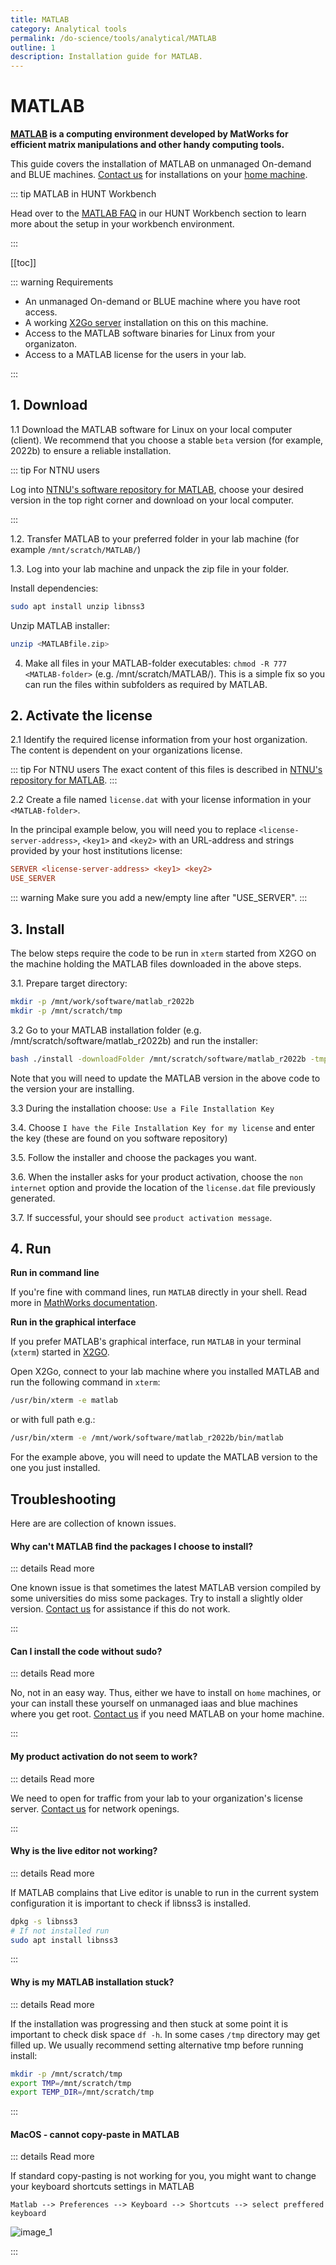 ```yaml
---
title: MATLAB
category: Analytical tools
permalink: /do-science/tools/analytical/MATLAB
outline: 1
description: Installation guide for MATLAB.
---
```


# MATLAB

**[MATLAB](https://www.mathworks.com/) is a computing environment developed by MatWorks for efficient matrix manipulations and other handy computing tools.**

This guide covers the installation of MATLAB on unmanaged On-demand and BLUE machines. [Contact us](/do-science/contact) for installations on your [home machine](/do-science/faq/compute#machine-types).

::: tip MATLAB in HUNT Workbench

Head over to the [MATLAB FAQ](/do-science/hunt-workbench/faq#matlab) in our HUNT Workbench section to learn more about the setup in your workbench environment.

:::


[[toc]]


::: warning Requirements

- An unmanaged On-demand or BLUE machine where you have root access.
- A working [X2Go server](/do-science/tools/technical/x2go) installation on this on this machine.
- Access to the MATLAB software binaries for Linux from your organizaton.
- Access to a MATLAB license for the users in your lab.

:::

## 1. Download

1.1 Download the MATLAB software for Linux on your local computer (client). We recommend that you choose a stable `beta` version (for example, 2022b) to ensure a reliable installation.

   ::: tip For NTNU users

   Log into [NTNU's software repository for MATLAB](https://software.ntnu.no/ntnu/MATLAB),
   choose your desired version in the top right corner and download on your local computer.

   :::

1.2. Transfer MATLAB to your preferred folder in your lab machine (for example `/mnt/scratch/MATLAB/`)

1.3. Log into your lab machine and unpack the zip file in your folder.

   Install dependencies:

   ```bash
   sudo apt install unzip libnss3
   ```

   Unzip MATLAB installer:

   ```bash
   unzip <MATLABfile.zip>
   ```

4. Make all files in your MATLAB-folder executables: `chmod -R 777 <MATLAB-folder>` (e.g. /mnt/scratch/MATLAB/). This is a simple fix so you can run the files within subfolders as required by MATLAB.

## 2. Activate the license

2.1 Identify the required license information from your host organization. The content is dependent on your organizations license.

::: tip For NTNU users
The exact content of this files is described in [NTNU's repository for MATLAB](https://software.ntnu.no/ntnu/MATLAB).
:::

2.2 Create a file named `license.dat` with your license information in your `<MATLAB-folder>`.

In the principal example below, you will need you to replace `<license-server-address>`, `<key1>` and `<key2>` with an URL-address and strings provided by your host institutions license:

```ini
SERVER <license-server-address> <key1> <key2>
USE_SERVER

```

::: warning
Make sure you add a new/empty line after "USE_SERVER".
:::



## 3. Install

The below steps require the code to be run in `xterm` started from X2GO on the machine holding the MATLAB files downloaded in the above steps.

3.1. Prepare target directory:

   ```bash
   mkdir -p /mnt/work/software/matlab_r2022b
   mkdir -p /mnt/scratch/tmp
   ```

3.2 Go to your MATLAB installation folder (e.g. /mnt/scratch/software/matlab_r2022b) and run the installer:

   ```bash
   bash ./install -downloadFolder /mnt/scratch/software/matlab_r2022b -tmpdir /mnt/scratch/tmp -destinationFolder /mnt/work/software/matlab_r2022b
   ```

   Note that you will need to update the MATLAB version in the above code to the version your are installing.

3.3 During the installation choose: `Use a File Installation Key`

3.4. Choose `I have the File Installation Key for my license` and enter the key (these are found on you software repository)

3.5. Follow the installer and choose the packages you want.

3.6. When the installer asks for your product activation, choose the `non internet` option and provide the location of the `license.dat` file previously generated.

3.7. If successful, your should see `product activation message`.

## 4. Run

**Run in command line**

If you're fine with command lines, run `MATLAB` directly in your shell. Read more in [MathWorks documentation](https://se.mathworks.com/help/matlab/ref/matlablinux.html).

**Run in the graphical interface**

If you prefer MATLAB's graphical interface, run `MATLAB` in your terminal (`xterm`) started in [X2GO](/do-science/tools/technical/x2go).

Open X2Go, connect to your lab machine where you installed MATLAB and run the following command in `xterm`:

  ```bash
  /usr/bin/xterm -e matlab
  ```

  or with full path e.g.:

  ```bash
  /usr/bin/xterm -e /mnt/work/software/matlab_r2022b/bin/matlab
  ```

For the example above, you will need to update the MATLAB version to the one you just installed.


## Troubleshooting

Here are are collection of known issues.

#### Why can't MATLAB find the packages I choose to install?

::: details Read more

One known issue is that sometimes the latest MATLAB version compiled by some universities do miss some packages. Try to install a slightly older version. [Contact us](/do-science/contact) for assistance if this do not work.

:::

#### Can I install the code without sudo?

::: details Read more

No, not in an easy way. Thus, either we have to install on `home` machines, or your can install these yourself on unmanaged iaas and blue machines where you get root. [Contact us](/do-science/contact) if you need MATLAB on your home machine.

:::

#### My product activation do not seem to work?

::: details Read more

We need to open for traffic from your lab to your organization's license server. [Contact us](/do-science/contact) for network openings.

:::

#### Why is the live editor not working?

::: details Read more

If MATLAB complains that Live editor is unable to run in the current system configuration it is important to check if libnss3 is installed.

```bash
dpkg -s libnss3
# If not installed run
sudo apt install libnss3
```
:::

#### Why is my MATLAB installation stuck?

::: details Read more

If the installation was progressing and then stuck at some point it is important to check disk space `df -h`. In some cases `/tmp` directory may get filled up. We usually recommend setting alternative tmp before running install:

```bash
mkdir -p /mnt/scratch/tmp
export TMP=/mnt/scratch/tmp
export TEMP_DIR=/mnt/scratch/tmp
```

:::

####  MacOS - cannot copy-paste in MATLAB

::: details Read more

If standard copy-pasting is not working for you, you might want to change your keyboard shortcuts settings in MATLAB

`Matlab --> Preferences --> Keyboard --> Shortcuts --> select preffered keyboard`

![image_1](./images/Preferences_and_MATLAB_R2022b_-_academic_use-2.png)

:::

